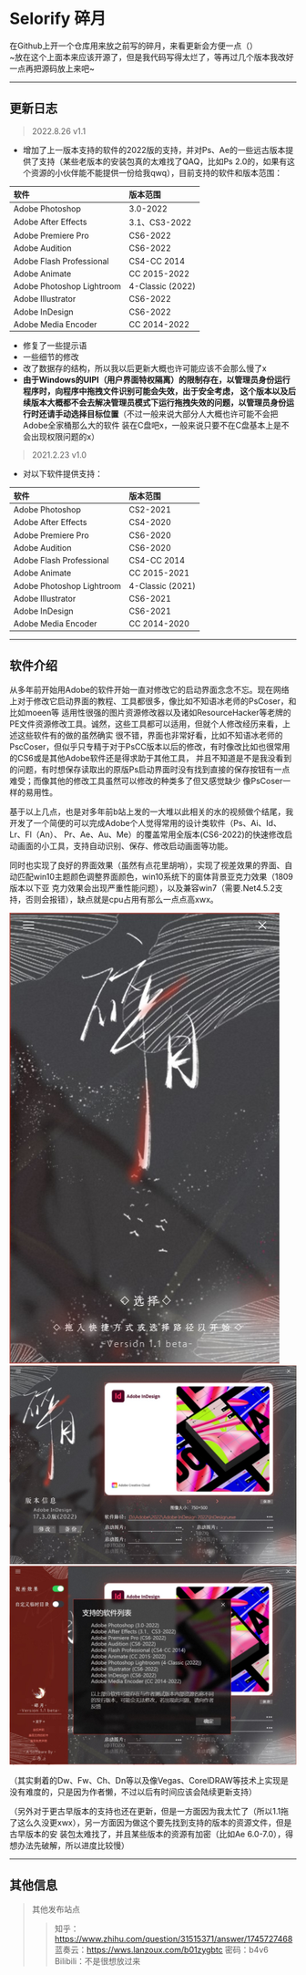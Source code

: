 # Selorify 碎月
在Github上开一个仓库用来放之前写的碎月，来看更新会方便一点（）  
~放在这个上面本来应该开源了，但是我代码写得太烂了，等再过几个版本我改好一点再把源码放上来吧~
___
## 更新日志  
> 2022.8.26 v1.1  
* 增加了上一版本支持的软件的2022版的支持，并对Ps、Ae的一些远古版本提供了支持（某些老版本的安装包真的太难找了QAQ，比如Ps 2.0的，如果有这个资源的小伙伴能不能提供一份给我qwq），目前支持的软件和版本范围：

|软件|版本范围|
|:-|:-|
|Adobe Photoshop|3.0-2022|
|Adobe After Effects|3.1、CS3-2022|
|Adobe Premiere Pro|CS6-2022|
|Adobe Audition|CS6-2022|
|Adobe Flash Professional|CS4-CC 2014|
|Adobe Animate|CC 2015-2022|
|Adobe Photoshop Lightroom|4-Classic (2022)|
|Adobe Illustrator|CS6-2022|
|Adobe InDesign|CS6-2022|
|Adobe Media Encoder|CC 2014-2022|
* 修复了一些提示语  
* 一些细节的修改  
* 改了数据存的结构，所以我以后更新大概也许可能应该不会那么慢了x  
* __由于Windows的UIPI（用户界面特权隔离）的限制存在，以管理员身份运行程序时，向程序中拖拽文件识别可能会失效，出于安全考虑，
这个版本以及后续版本大概都不会去解决管理员模式下运行拖拽失效的问题，以管理员身份运行时还请手动选择目标位置__（不过一般来说大部分人大概也许可能不会把Adobe全家桶那么大的软件
装在C盘吧x，一般来说只要不在C盘基本上是不会出现权限问题的x）  
  
> 2021.2.23 v1.0
* 对以下软件提供支持：  
  
|软件|版本范围|
|:-|:-|
|Adobe Photoshop|CS2-2021|
|Adobe After Effects|CS4-2020|
|Adobe Premiere Pro|CS6-2020|
|Adobe Audition|CS6-2020|
|Adobe Flash Professional|CS4-CC 2014|
|Adobe Animate|CC 2015-2021|
|Adobe Photoshop Lightroom|4-Classic (2021)|
|Adobe Illustrator|CS6-2021|
|Adobe InDesign|CS6-2021|
|Adobe Media Encoder|CC 2014-2020|
___
## 软件介绍  
从多年前开始用Adobe的软件开始一直对修改它的启动界面念念不忘。现在网络上对于修改它启动界面的教程、工具都很多，像比如不知语冰老师的PsCoser，和比如moeen等
适用性很强的图片资源修改器以及诸如ResourceHacker等老牌的PE文件资源修改工具。诚然，这些工具都可以适用，但就个人修改经历来看，上述这些软件有的做的虽然确实
很不错，界面也非常好看，比如不知语冰老师的PscCoser，但似乎只专精于对于PsCC版本以后的修改，有时像改比如也很常用的CS6或是其他Adobe软件还是得求助于其他工具，
并且不知道是不是我没看到的问题，有时想保存读取出的原版Ps启动界面时没有找到直接的保存按钮有一点难受；而像其他的修改工具虽然可以修改的种类多了但又感觉缺少
像PsCoser一样的易用性。

基于以上几点，也是对多年前b站上发的一大堆以此相关的水的视频做个结尾，我开发了一个简便的可以完成Adobe个人觉得常用的设计类软件（Ps、Ai、Id、Lr、Fl（An）、
Pr、Ae、Au、Me）的覆盖常用全版本(CS6-2022)的快速修改启动画面的小工具，支持自动识别、保存、修改启动画面等功能。

同时也实现了良好的界面效果（虽然有点花里胡哨），实现了视差效果的界面、自动匹配win10主题颜色调整界面颜色，win10系统下的窗体背景亚克力效果（1809版本以下亚
克力效果会出现严重性能问题），以及兼容win7（需要.Net4.5.2支持，否则会报错），缺点就是cpu占用有那么一点点高xwx。

![image](https://github.com/DragonLingLuo/Selorify/blob/main/SampleImages/main.jpg)
![image](https://github.com/DragonLingLuo/Selorify/blob/main/SampleImages/extendedMain.jpg)
![image](https://github.com/DragonLingLuo/Selorify/blob/main/SampleImages/support.jpg)

（其实剩着的Dw、Fw、Ch、Dn等以及像Vegas、CorelDRAW等技术上实现是没有难度的，只是因为作者懒，不过以后有时间应该会陆续更新支持）

（另外对于更古早版本的支持也还在更新，但是一方面因为我太忙了（所以1.1拖了这么久没更xwx），另一方面因为做这个要先找到支持的版本的资源文件，但是古早版本的安
装包太难找了，并且某些版本的资源有加密（比如Ae 6.0-7.0），得想办法先破解，所以进度比较慢）
___
## 其他信息
> 其他发布站点
>> 知乎：<https://www.zhihu.com/question/31515371/answer/1745727468>  
>> 蓝奏云：<https://wws.lanzoux.com/b01zygbtc> 密码：b4v6  
>> Bilibili：不是很想放过来  
